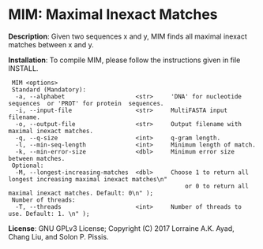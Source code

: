 MIM: Maximal Inexact Matches
===

<b>Description</b>: Given two sequences x and y, MIM finds all maximal inexact matches between
x and y.

<b>Installation</b>: To compile MIM, please follow the instructions given in file INSTALL.
```
 MIM <options>
 Standard (Mandatory):
  -a, --alphabet              		<str>     'DNA' for nucleotide  sequences  or 'PROT' for protein  sequences.
  -i, --input-file            		<str>     MultiFASTA input filename.
  -o, --output-file          		<str>     Output filename with maximal inexact matches.
  -q, --q-size                		<int>     q-gram length.
  -l, --min-seq-length        		<int>     Minimum length of match.
  -k, --min-error-size        		<dbl>     Minimum error size between matches.
 Optional:
  -M, --longest-increasing-matches	<dbl>     Choose 1 to return all longest increasing maximal inexact matches\n"
                                                  or 0 to return all maximal inexact matches. Default: 0\n" );
 Number of threads: 
  -T, --threads              		<int>     Number of threads to use. Default: 1. \n" );
```

<b>License</b>: GNU GPLv3 License; Copyright (C) 2017 Lorraine A.K. Ayad, Chang Liu, and Solon P. Pissis.


